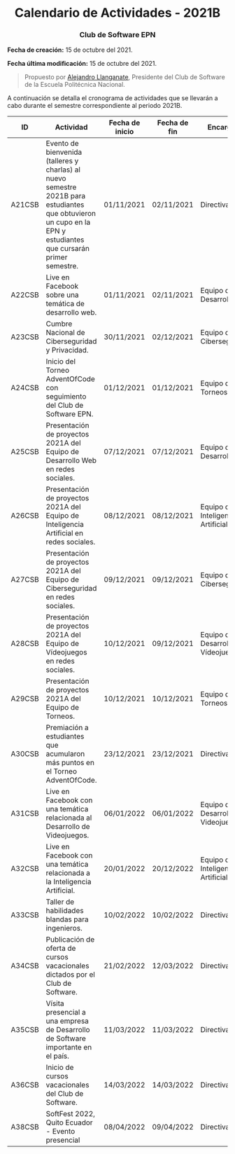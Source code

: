 <div align="center">
    <h1> Calendario de Actividades - 2021B</h1>
    <h3><strong>Club de Software EPN</strong></h3>
</div>

**Fecha de creación:** 15 de octubre del 2021.

**Fecha última modificación:** 15 de octubre del 2021. 


> Propuesto por [Alejandro Llanganate](https://www.github.com/alejandrollanganate), Presidente del Club de Software de la Escuela Politécnica Nacional.

A continuación se detalla el cronograma de actividades que se llevarán a cabo durante el semestre correspondiente al periodo 2021B.

| ID | Actividad | Fecha de inicio | Fecha de fin | Encargado |
| --- | --- | --- | --- | --- |
| A21CSB | Evento de bienvenida (talleres y charlas)  al nuevo semestre 2021B para estudiantes que obtuvieron un cupo en la EPN y estudiantes que cursarán primer semestre. | 01/11/2021 | 02/11/2021 | Directiva |
| A22CSB | Live en Facebook sobre una temática de desarrollo web. | 01/11/2021 | 02/11/2021 | Equipo de Desarrollo Web |
| A23CSB | Cumbre Nacional de Ciberseguridad y Privacidad. | 30/11/2021 | 02/12/2021 | Equipo de Ciberseguridad|
| A24CSB | Inicio del Torneo AdventOfCode con seguimiento del Club de Software EPN. | 01/12/2021 | 01/12/2021 | Equipo de Torneos |
| A25CSB | Presentación de proyectos 2021A del Equipo de Desarrollo Web en redes sociales. | 07/12/2021 | 07/12/2021 | Equipo de Desarrollo Web |
| A26CSB | Presentación de proyectos 2021A del Equipo de Inteligencia Artificial en redes sociales. | 08/12/2021 | 08/12/2021 | Equipo de Inteligencia Artificial |
| A27CSB | Presentación de proyectos 2021A del Equipo de Ciberseguridad en redes sociales. | 09/12/2021 | 09/12/2021 | Equipo de Ciberseguridad |
| A28CSB | Presentación de proyectos 2021A del Equipo de Vídeojuegos en redes sociales. | 10/12/2021 | 09/12/2021 | Equipo de Desarrollo de Vídeojuegos |
| A29CSB | Presentación de proyectos 2021A del Equipo de Torneos. | 10/12/2021 | 10/12/2021 | Equipo de Torneos |
| A30CSB | Premiación a estudiantes que acumularon más puntos en el Torneo AdventOfCode. | 23/12/2021 | 23/12/2021 | Directiva |
| A31CSB | Live en Facebook con una temática relacionada al Desarrollo de Videojuegos. | 06/01/2022 | 06/01/2022 | Equipo de Desarrollo de Videojuegos |
| A32CSB | Live en Facebook con una temática relacionada a la Inteligencia Artificial. | 20/01/2022 | 20/12/2022 | Equipo de Inteligencia Artificial |
| A33CSB | Taller de habilidades blandas para ingenieros. | 10/02/2022 | 10/02/2022 | Directiva |
| A34CSB | Publicación de oferta de cursos vacacionales dictados por el Club de Software. | 21/02/2022 | 12/03/2022 | Directiva |
| A35CSB | Vísita presencial a una empresa de Desarrollo de Software importante en el país. | 11/03/2022 | 11/03/2022 | Directiva |
| A36CSB | Inicio de cursos vacacionales del Club de Software. | 14/03/2022 | 14/03/2022 | Directiva |
| A38CSB | SoftFest 2022, Quito Ecuador - Evento presencial | 08/04/2022 | 09/04/2022 | Directiva |

